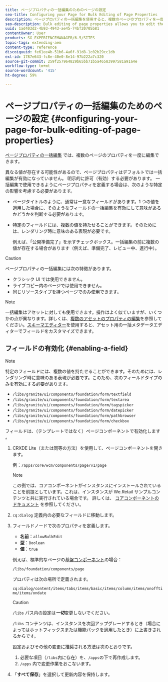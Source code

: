 ```yaml
---
title: ページプロパティの一括編集のためのページの設定
seo-title: Configuring your Page for Bulk Editing of Page Properties
description: ページプロパティの一括編集を使用すると、複数のページのプロパティを一度に編集できます
seo-description: Bulk editing of page properties allows you to edit the properties of multiple pages at once
uuid: 1ad403d2-4b93-4943-ae45-74bf20705b81
contentOwner: User
products: SG_EXPERIENCEMANAGER/6.5/SITES
topic-tags: extending-aem
content-type: reference
discoiquuid: fe61ee4b-51b6-4a6f-91d8-1c02b29cc1db
exl-id: 1787e643-fc8e-40e0-8e14-97b222a7c320
source-git-commit: 259f257964829b65bb71b5a46583997581a91a4e
workflow-type: tm+mt
source-wordcount: '415'
ht-degree: 59%

---
```


# ページプロパティの一括編集のためのページの設定 {#configuring-your-page-for-bulk-editing-of-page-properties}

[ページプロパティの一括編集](/help/sites-authoring/editing-page-properties.md#from-the-sites-console-multiple-pages) では、複数のページのプロパティを一度に編集できます。

異なる値が存在する可能性があるので、ページプロパティはデフォルトでは一括編集が有効になっていません。 明示的に許可（有効）する必要があります。 一括編集で使用できるようにページプロパティを定義する場合は、次のような特定の影響を考慮する必要があります。

* ページタイトルのように、通常は一意なフィールドがあります。1 つの値を適用した場合に、そのようなフィールドの一括編集を有効にして意味があるかどうかを判断する必要があります。
* 特定のフィールドには、複数の値を持たせることができます。そのためには、レンダリング時に意味のある表現が必要です。

  例えば、「公開準備完了」を示すチェックボックス。一括編集の前に複数の値が存在する場合があります（例えば、準備完了、レビュー中、進行中）。

>[!CAUTION]
>
>ページプロパティの一括編集には次の特徴があります。
>
>* クラシック UI では使用できません。
>* ライブコピー内のページでは使用できません。
>* 同じリソースタイプを持つページでのみ使用できます。
>

>[!NOTE]
>
>一括編集はアセットに対しても使用できます。操作はよく似ていますが、いくつかの点が異なります。詳しくは、[複数のアセットのプロパティの編集](/help/assets/metadata.md)を参照してください。[スキーマエディター](/help/assets/metadata-schemas.md)を使用すると、アセット用の一括メタデータエディターでフィールドをカスタマイズできます。

## フィールドの有効化 {#enabling-a-field}

>[!NOTE]
>
>特定のフィールドには、複数の値を持たせることができます。そのためには、レンダリング時に意味のある表現が必要です。このため、次のフィールドタイプのみを有効にする必要があります。
>
>* `/libs/granite/ui/components/foundation/form/textfield`
>* `/libs/granite/ui/components/foundation/form/textarea`
>* `/libs/granite/ui/components/foundation/form/tagspicker`
>* `/libs/granite/ui/components/foundation/form/datepicker`
>* `/libs/granite/ui/components/foundation/form/pathbrowser`
>* `/libs/granite/ui/components/foundation/form/checkbox`
>

フィールドは、（テンプレートではなく）ページコンポーネントで有効化します&#x200B;*。*

1. CRXDE Lite（または同等の方法）を使用して、ページコンポーネントを開きます。

   例：`/apps/core/wcm/components/page/v1/page`

   >[!NOTE]
   >
   >この例では、コアコンポーネントがインスタンスにインストールされていることを前提としています。これは、インスタンスが We.Retail サンプルコンテンツと共に実行されている場合です。 詳しくは、 [コアコンポーネントのドキュメント](https://experienceleague.adobe.com/docs/experience-manager-core-components/using/introduction.html?lang=ja) を参照してください。

1. `cq:dialog` 定義内の必要なフィールドに移動します。
1. フィールドノードで次のプロパティを定義します。

   * **名前**：`allowBulkEdit`
   * **型**：`Boolean`
   * **値**：`true`

   例えば、標準的なページの[基盤コンポーネント](/help/sites-authoring/default-components-foundation.md)の場合：

   `/libs/foundation/components/page`

   プロパティは次の場所で定義されます。

   `cq:dialog/content/items/tabs/items/basic/items/column/items/onofftime/items/ondate`

   >[!CAUTION]
   >
   >`/libs` パス内の設定は&#x200B;***一切***&#x200B;変更しないでください。
   >
   >`/libs` コンテンツは、インスタンスを次回アップグレードするとき（場合によってはホットフィックスまたは機能パックを適用したとき）に上書きされるからです。
   >
   >設定およびその他の変更に推奨される方法は次のとおりです。
   >
   >    1. 必要な項目（`/libs`内に存在）を、`/apps`の下で再作成します。
   >    1. `/apps` 内で変更作業をおこないます。

1. 「**すべて保存**」を選択して更新内容を保持します。
